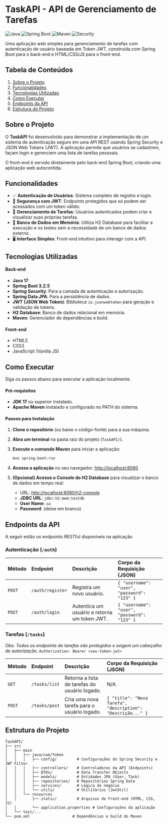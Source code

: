 # TaskAPI - API de Gerenciamento de Tarefas

![Java](https://img.shields.io/badge/Java-17-blue)
![Spring Boot](https://img.shields.io/badge/Spring_Boot-3.2.5-green)
![Maven](https://img.shields.io/badge/Maven-4.0.0-red)
![Security](https://img.shields.io/badge/Security-JWT-blueviolet)

Uma aplicação web simples para gerenciamento de tarefas com autenticação de usuário baseada em Token JWT, construída com Spring Boot para o back-end e HTML/CSS/JS para o front-end.

## Tabela de Conteúdos

1.  [Sobre o Projeto](#sobre-o-projeto)
2.  [Funcionalidades](#funcionalidades)
3.  [Tecnologias Utilizadas](#tecnologias-utilizadas)
4.  [Como Executar](#como-executar)
5.  [Endpoints da API](#endpoints-da-api)
6.  [Estrutura do Projeto](#estrutura-do-projeto)

## Sobre o Projeto

O **TaskAPI** foi desenvolvido para demonstrar a implementação de um sistema de autenticação seguro em uma API REST usando Spring Security e JSON Web Tokens (JWT). A aplicação permite que usuários se cadastrem, façam login e gerenciem uma lista de tarefas pessoais.

O front-end é servido diretamente pelo back-end Spring Boot, criando uma aplicação web autocontida.

## Funcionalidades

-   ✅ **Autenticação de Usuários**: Sistema completo de registro e login.
-   🔐 **Segurança com JWT**: Endpoints protegidos que só podem ser acessados com um token válido.
-   📝 **Gerenciamento de Tarefas**: Usuários autenticados podem criar e visualizar suas próprias tarefas.
-   💾 **Banco de Dados em Memória**: Utiliza H2 Database para facilitar a execução e os testes sem a necessidade de um banco de dados externo.
-   🖥️ **Interface Simples**: Front-end intuitivo para interagir com a API.

## Tecnologias Utilizadas

#### **Back-end**
-   **Java 17**
-   **Spring Boot 3.2.5**
-   **Spring Security**: Para a camada de autenticação e autorização.
-   **Spring Data JPA**: Para a persistência de dados.
-   **JWT (JSON Web Token)**: Biblioteca `io.jsonwebtoken` para geração e validação de tokens.
-   **H2 Database**: Banco de dados relacional em memória.
-   **Maven**: Gerenciador de dependências e build.

#### **Front-end**
-   HTML5
-   CSS3
-   JavaScript (Vanilla JS)

## Como Executar

Siga os passos abaixo para executar a aplicação localmente.

#### **Pré-requisitos**

-   **JDK 17** ou superior instalado.
-   **Apache Maven** instalado e configurado no PATH do sistema.

#### **Passos para Instalação**

1.  **Clone o repositório** (ou baixe o código-fonte) para a sua máquina.

2.  **Abra um terminal** na pasta raiz do projeto (`TaskAPI/`).

3.  **Execute o comando Maven** para iniciar a aplicação:
    ```bash
    mvn spring-boot:run
    ```

4.  **Acesse a aplicação** no seu navegador:
    [http://localhost:8080](http://localhost:8080)

5.  **(Opcional) Acesse o Console do H2 Database** para visualizar o banco de dados em tempo real:
    * URL: [http://localhost:8080/h2-console](http://localhost:8080/h2-console)
    * **JDBC URL**: `jdbc:h2:mem:testdb`
    * **User Name**: `sa`
    * **Password**: (deixe em branco)

## Endpoints da API

A seguir estão os endpoints RESTful disponíveis na aplicação.

### Autenticação (`/auth`)

| Método | Endpoint           | Descrição                                 | Corpo da Requisição (JSON)             |
| :----- | :----------------- | :---------------------------------------- | :------------------------------------- |
| `POST` | `/auth/register`   | Registra um novo usuário.                 | `{ "username": "user", "password": "123" }` |
| `POST` | `/auth/login`      | Autentica um usuário e retorna um token JWT. | `{ "username": "user", "password": "123" }` |

### Tarefas (`/tasks`)

*Obs: Todos os endpoints de tarefas são protegidos e exigem um cabeçalho de autorização.*
`Authorization: Bearer <seu-token-jwt>`

| Método | Endpoint       | Descrição                                 | Corpo da Requisição (JSON)                |
| :----- | :------------- | :---------------------------------------- | :---------------------------------------- |
| `GET`  | `/tasks/list`  | Retorna a lista de tarefas do usuário logado. | N/A                                       |
| `POST` | `/tasks/post`  | Cria uma nova tarefa para o usuário logado.   | `{ "title": "Nova Tarefa", "description": "Descrição..." }` |

## Estrutura do Projeto

```
TaskAPI/
├── src
│   ├── main
│   │   ├── java/com/Token
│   │   │   ├── config/         # Configurações do Spring Security e JWT Filter
│   │   │   ├── controllers/    # Controladores da API (Endpoints)
│   │   │   ├── DTOs/           # Data Transfer Objects
│   │   │   ├── models/         # Entidades JPA (User, Task)
│   │   │   ├── repositories/   # Repositórios Spring Data
│   │   │   ├── services/       # Lógica de negócio
│   │   │   └── utils/          # Utilitários (JwtUtil)
│   │   └── resources
│   │       ├── static/         # Arquivos do Front-end (HTML, CSS, JS)
│   │       └── application.properties # Configurações da aplicação
│   └── test/...
└── pom.xml                   # Dependências e build do Maven
```